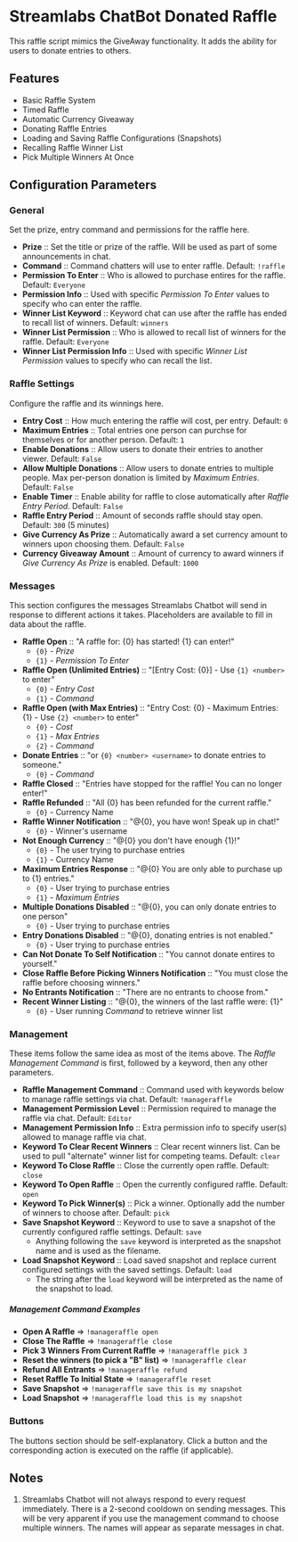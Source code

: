 # Streamlabs ChatBot Donated Raffle

This raffle script mimics the GiveAway functionality. It adds the
ability for users to donate entries to others.

## Features

- Basic Raffle System
- Timed Raffle
- Automatic Currency Giveaway
- Donating Raffle Entries
- Loading and Saving Raffle Configurations (Snapshots)
- Recalling Raffle Winner List
- Pick Multiple Winners At Once

## Configuration Parameters

### General

Set the prize, entry command and permissions for the raffle here.

- **Prize** :: Set the title or prize of the raffle.
Will be used as part of some announcements in chat.
- **Command** :: Command chatters will use to enter raffle.
Default: `!raffle`
- **Permission To Enter** :: Who is allowed to purchase entires for the
raffle. Default: `Everyone`
- **Permission Info** :: Used with specific *Permission To Enter* values
to specify who can enter the raffle.
- **Winner List Keyword** :: Keyword chat can use after the raffle has
ended to recall list of winners. Default: `winners`
- **Winner List Permission** :: Who is allowed to recall list of winners
for the raffle. Default: `Everyone`
- **Winner List Permission Info** :: Used with specific *Winner List
Permission* values to specify who can recall the list.

### Raffle Settings

Configure the raffle and its winnings here.

- **Entry Cost** :: How much entering the raffle will cost, per entry.
Default: `0`
- **Maximum Entries** :: Total entries one person can purchse for
themselves or for another person. Default: `1`
- **Enable Donations** :: Allow users to donate their entries to another
viewer. Default: `False`
- **Allow Multiple Donations** :: Allow users to donate entries to
multiple people. Max per-person donation is limited by *Maximum
Entries*. Default: `False`
- **Enable Timer** :: Enable ability for raffle to close automatically
after *Raffle Entry Period*. Default: `False`
- **Raffle Entry Period** :: Amount of seconds raffle should stay open.
Default: `300` (5 minutes)
- **Give Currency As Prize** :: Automatically award a set currency
amount to winners upon choosing them. Default: `False`
- **Currency Giveaway Amount** :: Amount of currency to award winners if
*Give Currency As Prize* is enabled. Default: `1000`

### Messages

This section configures the messages Streamlabs Chatbot will send in
response to different actions it takes.  Placeholders are available to
fill in data about the raffle.

- **Raffle Open** :: "A raffle for: {0} has started! {1} can enter!"
  - `{0}` - *Prize*
  - `{1}` - *Permission To Enter*
- **Raffle Open (Unlimited Entries)** :: "[Entry Cost: {0}] - Use `{1} <number>` to enter"
  - `{0}` - *Entry Cost*
  - `{1}` - *Command*
- **Raffle Open (with Max Entries)** :: "Entry Cost: {0} - Maximum Entries: {1} - Use `{2} <number>` to enter"
  - `{0}` - *Cost*
  - `{1}` - *Max Entries*
  - `{2}` - *Command*
- **Donate Entries** :: "or `{0} <number> <username>` to donate entries to someone."
  - `{0}` - *Command*
- **Raffle Closed** :: "Entries have stopped for the raffle! You can no longer enter!"
- **Raffle Refunded** :: "All {0} has been refunded for the current raffle."
  - `{0}` - Currency Name
- **Raffle Winner Notification** :: "@{0}, you have won! Speak up in chat!"
  - `{0}` - Winner's username
- **Not Enough Currency** :: "@{0} you don't have enough {1}!"
  - `{0}` - The user trying to purchase entries
  - `{1}` - Currency Name
- **Maximum Entries Response** :: "@{0} You are only able to purchase up to {1} entries."
  - `{0}` - User trying to purchase entries
  - `{1}` - *Maximum Entries*
- **Multiple Donations Disabled** :: "@{0}, you can only donate entries to one person"
  - `{0}` - User trying to purchase entries
- **Entry Donations Disabled** :: "@{0}, donating entries is not enabled."
  - `{0}` - User trying to purchase entries
- **Can Not Donate To Self Notification** :: "You cannot donate entires to yourself."
- **Close Raffle Before Picking Winners Notification** :: "You must close the raffle before choosing winners."
- **No Entrants Notification** :: "There are no entrants to choose from."
- **Recent Winner Listing** :: "@{0}, the winners of the last raffle were: {1}"
  - `{0}` - User running *Command* to retrieve winner list

### Management

These items follow the same idea as most of the items above.  The
*Raffle Management Command* is first, followed by a keyword, then any
other parameters.

- **Raffle Management Command** :: Command used with keywords below
to manage raffle settings via chat. Default: `!manageraffle`
- **Management Permission Level** :: Permission required to manage the
raffle via chat. Default: `Editor`
- **Management Permission Info** :: Extra permission info to specify
user(s) allowed to manage raffle via chat.
- **Keyword To Clear Recent Winners** :: Clear recent winners list. Can
be used to pull "alternate" winner list for competing teams.
Default: `clear`
- **Keyword To Close Raffle** :: Close the currently open raffle.
Default: `close`
- **Keyword To Open Raffle** :: Open the currently configured raffle.
Default: `open`
- **Keyword To Pick Winner(s)** :: Pick a winner. Optionally add the
number of winners to choose after.
Default: `pick`
- **Save Snapshot Keyword** :: Keyword to use to save a snapshot of the
currently configured raffle settings. Default: `save`
  - Anything following the `save` keyword is interpreted as the snapshot
  name and is used as the filename.
- **Load Snapshot Keyword** :: Load saved snapshot and replace current
configured settings with the saved settings. Default: `load`
  - The string after the `load` keyword will be interpreted as the name
  of the snapshot to load.

##### Management Command Examples

- **Open A Raffle** => `!manageraffle open`
- **Close The Raffle** => `!manageraffle close`
- **Pick 3 Winners From Current Raffle** => `!manageraffle pick 3`
- **Reset the winners (to pick a "B" list)** => `!manageraffle clear`
- **Refund All Entrants** => `!manageraffle refund`
- **Reset Raffle To Initial State** => `!manageraffle reset`
- **Save Snapshot** => `!manageraffle save this is my snapshot`
- **Load Snapshot** => `!manageraffle load this is my snapshot`

### Buttons

The buttons section should be self-explanatory. Click a button and the
corresponding action is executed on the raffle (if applicable).

## Notes

1. Streamlabs Chatbot will not always respond to every request immediately.
There is a 2-second cooldown on sending messages.  This will be very
apparent if you use the management command to choose multiple winners.
The names will appear as separate messages in chat.
